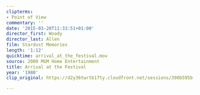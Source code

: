 ```yaml
---
clipterms:
- Point of View
commentary: ''
date: '2015-03-20T11:33:51+01:00'
director_first: Woody
director_last: Allen
film: Stardust Memories
length: '1:12'
quicktime: arrival_at_the_festival.mov
source: 2000 MGM Home Entertainment
title: Arrival at the Festival
year: '1980'
clip_original: https://d2y36twrtb17ty.cloudfront.net/sessions/390b595b-a879-4a61-a6b9-a9b30173be02/e787dec9-ef55-43a1-9961-a9b30173be0c-6e6cf6e5-602e-4cc7-b380-a9b3017494d1.mp4

---
```

